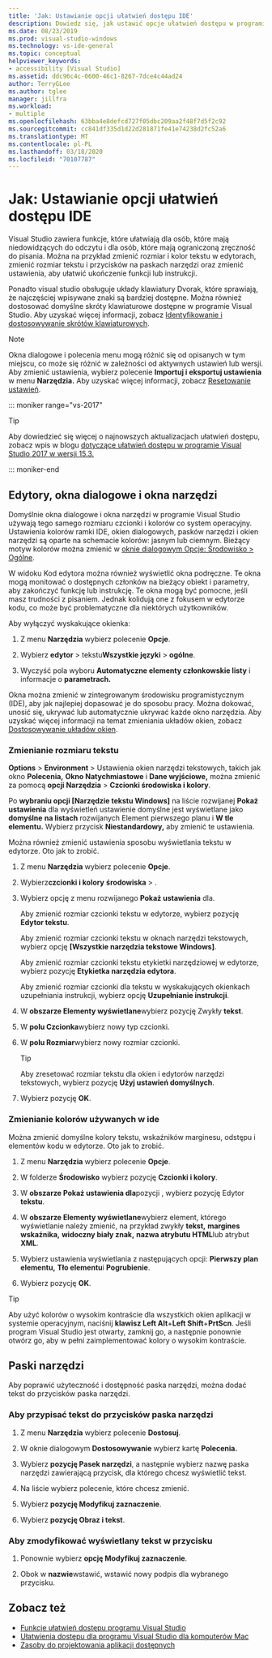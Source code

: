 ```yaml
---
title: 'Jak: Ustawianie opcji ułatwień dostępu IDE'
description: Dowiedz się, jak ustawić opcje ułatwień dostępu w programie Visual Studio, które ułatwi korzystanie z zintegrowanego środowiska programistycznego (IDE), w tym dla osób o słabym wzroku do odczytu i dla osób o ograniczonej zręczności do pisania.
ms.date: 08/23/2019
ms.prod: visual-studio-windows
ms.technology: vs-ide-general
ms.topic: conceptual
helpviewer_keywords:
- accessibility [Visual Studio]
ms.assetid: ddc96c4c-0600-46c1-8267-7dce4c44ad24
author: TerryGLee
ms.author: tglee
manager: jillfra
ms.workload:
- multiple
ms.openlocfilehash: 63bba4e8defcd727f05dbc209aa2f48f7d5f2c92
ms.sourcegitcommit: cc841df335d1d22d281871fe41e74238d2fc52a6
ms.translationtype: MT
ms.contentlocale: pl-PL
ms.lasthandoff: 03/18/2020
ms.locfileid: "70107787"
---
```

# <a name="how-to-set-ide-accessibility-options"></a>Jak: Ustawianie opcji ułatwień dostępu IDE

Visual Studio zawiera funkcje, które ułatwiają dla osób, które mają niedowidzących do odczytu i dla osób, które mają ograniczoną zręczność do pisania. Można na przykład zmienić rozmiar i kolor tekstu w edytorach, zmienić rozmiar tekstu i przycisków na paskach narzędzi oraz zmienić ustawienia, aby ułatwić ukończenie funkcji lub instrukcji.

Ponadto visual studio obsługuje układy klawiatury Dvorak, które sprawiają, że najczęściej wpisywane znaki są bardziej dostępne. Można również dostosować domyślne skróty klawiaturowe dostępne w programie Visual Studio. Aby uzyskać więcej informacji, zobacz [Identyfikowanie i dostosowywanie skrótów klawiaturowych](../../ide/identifying-and-customizing-keyboard-shortcuts-in-visual-studio.md).

> [!NOTE]
> Okna dialogowe i polecenia menu mogą różnić się od opisanych w tym miejscu, co może się różnić w zależności od aktywnych ustawień lub wersji. Aby zmienić ustawienia, wybierz polecenie **Importuj i eksportuj ustawienia** w menu **Narzędzia.** Aby uzyskać więcej informacji, zobacz [Resetowanie ustawień](../environment-settings.md#reset-settings).

::: moniker range="vs-2017"

> [!TIP]
> Aby dowiedzieć się więcej o najnowszych aktualizacjach ułatwień dostępu, zobacz wpis w blogu [dotyczące ułatwień dostępu w programie Visual Studio 2017 w wersji 15.3.](https://devblogs.microsoft.com/visualstudio/accessibility-improvements-in-visual-studio-2017-version-15-3/)

::: moniker-end

## <a name="editors-dialogs-and-tool-windows"></a>Edytory, okna dialogowe i okna narzędzi

Domyślnie okna dialogowe i okna narzędzi w programie Visual Studio używają tego samego rozmiaru czcionki i kolorów co system operacyjny. Ustawienia kolorów ramki IDE, okien dialogowych, pasków narzędzi i okien narzędzi są oparte na schemacie kolorów: jasnym lub ciemnym. Bieżący motyw kolorów można zmienić w [oknie dialogowym Opcje: Środowisko > Ogólne](../../ide/reference/general-environment-options-dialog-box.md).

W widoku Kod edytora można również wyświetlić okna podręczne. Te okna mogą monitować o dostępnych członków na bieżący obiekt i parametry, aby zakończyć funkcję lub instrukcję. Te okna mogą być pomocne, jeśli masz trudności z pisaniem. Jednak kolidują one z fokusem w edytorze kodu, co może być problematyczne dla niektórych użytkowników.

Aby wyłączyć wyskakujące okienka:

1. Z menu **Narzędzia** wybierz polecenie **Opcje**.

1. Wybierz **edytor** > tekstu**Wszystkie języki** > **ogólne**.

1. Wyczyść pola wyboru **Automatyczne elementy członkowskie listy** i informacje o **parametrach.**

Okna można zmienić w zintegrowanym środowisku programistycznym (IDE), aby jak najlepiej dopasować je do sposobu pracy. Można dokować, unosić się, ukrywać lub automatycznie ukrywać każde okno narzędzia. Aby uzyskać więcej informacji na temat zmieniania układów okien, zobacz [Dostosowywanie układów okien](../../ide/customizing-window-layouts-in-visual-studio.md).

### <a name="change-the-size-of-text"></a>Zmienianie rozmiaru tekstu

**Options** > **Environment** > Ustawienia okien narzędzi tekstowych, takich jak okno **Polecenia,** **Okno Natychmiastowe** i **Dane wyjściowe,** można zmienić za pomocą **opcji Narzędzia** > **Czcionki środowiska i kolory**.

Po **wybraniu opcji [Narzędzie tekstu Windows]** na liście rozwijanej **Pokaż ustawienia** dla wyświetleń ustawienie domyślne jest wyświetlane jako **domyślne** **na listach** rozwijanych Element pierwszego planu i **W tle elementu.** Wybierz przycisk **Niestandardowy,** aby zmienić te ustawienia.

Można również zmienić ustawienia sposobu wyświetlania tekstu w edytorze. Oto jak to zrobić.

1. Z menu **Narzędzia** wybierz polecenie **Opcje**.

1. Wybierz**czcionki i kolory** **środowiska** > .

1. Wybierz opcję z menu rozwijanego **Pokaż ustawienia** dla.

    Aby zmienić rozmiar czcionki tekstu w edytorze, wybierz pozycję **Edytor tekstu**.

    Aby zmienić rozmiar czcionki tekstu w oknach narzędzi tekstowych, wybierz opcję **[Wszystkie narzędzia tekstowe Windows]**.

    Aby zmienić rozmiar czcionki tekstu etykietki narzędziowej w edytorze, wybierz pozycję **Etykietka narzędzia edytora**.

    Aby zmienić rozmiar czcionki dla tekstu w wyskakujących okienkach uzupełniania instrukcji, wybierz opcję **Uzupełnianie instrukcji**.

1. W **obszarze Elementy wyświetlane**wybierz pozycję Zwykły **tekst**.

1. W **polu Czcionka**wybierz nowy typ czcionki.

1. W **polu Rozmiar**wybierz nowy rozmiar czcionki.

    > [!TIP]
    > Aby zresetować rozmiar tekstu dla okien i edytorów narzędzi tekstowych, wybierz pozycję **Użyj ustawień domyślnych**.

7. Wybierz pozycję **OK**.

### <a name="change-the-colors-that-are-used-in-the-ide"></a>Zmienianie kolorów używanych w ide

Można zmienić domyślne kolory tekstu, wskaźników marginesu, odstępu i elementów kodu w edytorze. Oto jak to zrobić.

1. Z menu **Narzędzia** wybierz polecenie **Opcje**.

1. W folderze **Środowisko** wybierz pozycję **Czcionki i kolory**.

1. W **obszarze Pokaż ustawienia dla**pozycji , wybierz pozycję Edytor **tekstu**.

1. W **obszarze Elementy wyświetlane**wybierz element, którego wyświetlanie należy zmienić, na przykład zwykły **tekst,** **margines wskaźnika,** **widoczny biały znak,** **nazwa atrybutu HTML**lub atrybut **XML**.

1. Wybierz ustawienia wyświetlania z następujących opcji: **Pierwszy plan elementu,** **Tło elementu**i **Pogrubienie**.

1. Wybierz pozycję **OK**.

> [!TIP]
> Aby użyć kolorów o wysokim kontraście dla wszystkich okien aplikacji w systemie operacyjnym, naciśnij **klawisz Left Alt**+**Left Shift**+**PrtScn**. Jeśli program Visual Studio jest otwarty, zamknij go, a następnie ponownie otwórz go, aby w pełni zaimplementować kolory o wysokim kontraście.

## <a name="toolbars"></a>Paski narzędzi

Aby poprawić użyteczność i dostępność paska narzędzi, można dodać tekst do przycisków paska narzędzi.

### <a name="to-assign-text-to-toolbar-buttons"></a>Aby przypisać tekst do przycisków paska narzędzi

1. Z menu **Narzędzia** wybierz polecenie **Dostosuj**.

1. W oknie dialogowym **Dostosowywanie** wybierz kartę **Polecenia.**

1. Wybierz **pozycję Pasek narzędzi**, a następnie wybierz nazwę paska narzędzi zawierającą przycisk, dla którego chcesz wyświetlić tekst.

1. Na liście wybierz polecenie, które chcesz zmienić.

1. Wybierz **pozycję Modyfikuj zaznaczenie**.

1. Wybierz **pozycję Obraz i tekst**.

### <a name="to-modify-the-displayed-text-in-a-button"></a>Aby zmodyfikować wyświetlany tekst w przycisku

1. Ponownie wybierz **opcję Modyfikuj zaznaczenie**.

1. Obok w **nazwie**wstawić, wstawić nowy podpis dla wybranego przycisku.

## <a name="see-also"></a>Zobacz też

* [Funkcje ułatwień dostępu programu Visual Studio](../../ide/reference/accessibility-features-of-visual-studio.md)
* [Ułatwienia dostępu dla programu Visual Studio dla komputerów Mac](/visualstudio/mac/accessibility/)
* [Zasoby do projektowania aplikacji dostępnych](../../ide/reference/resources-for-designing-accessible-applications.md)
